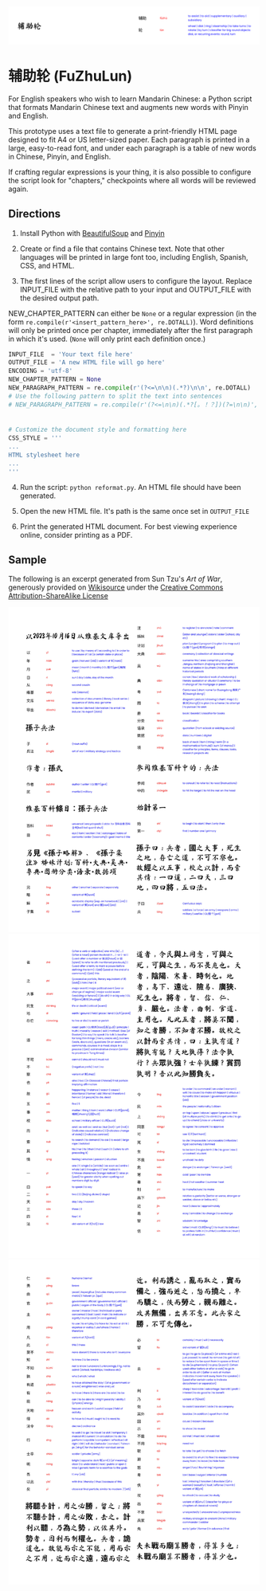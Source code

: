 ![banner](assets/banner.png)

# 辅助轮 (FuZhuLun)
For English speakers who wish to learn Mandarin Chinese: a Python script that formats Mandarin Chinese text and augments new words with Pinyin and English.

This prototype uses a text file to generate a print-friendly HTML page designed to fit A4 or US letter-sized paper. Each paragraph is printed in a large, easy-to-read font, and under each paragraph is a table of new words in Chinese, Pinyin, and English.

If crafting regular expressions is your thing, it is also possible to configure the script look for "chapters," checkpoints where all words will be reviewed again.

## Directions

1. Install Python with [BeautifulSoup](https://pypi.org/project/beautifulsoup4/) and [Pinyin](https://pypi.org/project/pinyin/)

2. Create or find a file that contains Chinese text. Note that other languages will be printed in large font too, including English, Spanish, CSS, and HTML.

3. The first lines of the script allow users to configure the layout. Replace INPUT_FILE with the relative path to your input and OUTPUT_FILE with the desired output path.

NEW_CHAPTER_PATTERN can either be `None` or a regular expression (in the form `re.compile(r'<insert_pattern_here>', re.DOTALL)`). Word definitions will only be printed once per chapter, immediately after the first paragraph in which it's used. (`None` will only print each definition once.)
```py
INPUT_FILE  = 'Your text file here'
OUTPUT_FILE = 'A new HTML file will go here'
ENCODING = 'utf-8'
NEW_CHAPTER_PATTERN = None
NEW_PARAGRAPH_PATTERN = re.compile(r'(?<=\n\n)(.*?)\n\n', re.DOTALL)
# Use the following pattern to split the text into sentences
# NEW_PARAGRAPH_PATTERN = re.compile(r'(?<=\n\n)(.*?[。！？])(?=\n\n)', re.DOTALL)


# Customize the document style and formatting here
CSS_STYLE = '''
...
HTML stylesheet here
...
'''
```

4. Run the script: `python reformat.py`. An HTML file should have been generated.

5. Open the new HTML file. It's path is the same once set in `OUTPUT_FILE`

6. Print the generated HTML document. For best viewing experience online, consider printing as a PDF.

## Sample

The following is an excerpt generated from Sun Tzu's *Art of War*, generously provided on [Wikisource](https://zh.wikisource.org/wiki/%E5%AD%AB%E5%AD%90%E5%85%B5%E6%B3%95) under the [Creative Commons Attribution-ShareAlike License](https://creativecommons.org/licenses/by-sa/4.0/deed.en)

![picture 1](assets/artofwar1.jpg)
![picture 2](assets/artofwar2.jpg)
![picture 3](assets/artofwar3.jpg)
